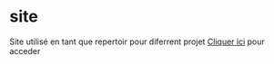 # site
Site utilisé en tant que repertoir pour diferrent projet [Cliquer ici](https://erwann-dev.github.io/site/) pour acceder
